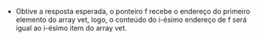 - Obtive a resposta esperada, o ponteiro f recebe o endereço do primeiro elemento do array vet, logo, o conteúdo do i-ésimo endereço de f será igual ao i-ésimo item do array vet.